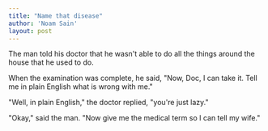 ```yaml
---
title: "Name that disease"
author: 'Noam Sain'
layout: post
---
```


The man told his doctor that he wasn't able to do all the things around the house that he used to do.

When the examination was complete, he said, "Now, Doc, I can take it. Tell me in plain English what is wrong with me."

"Well, in plain English," the doctor replied, "you're just lazy."

"Okay," said the man. "Now give me the medical term so I can tell my wife."

